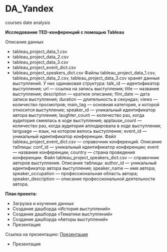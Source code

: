# DA_Yandex
courses date analysis

**Исследование TED-конференций с помощью Tableau**

Описание данных
- tableau_project_data_1.csv
- tableau_project_data_2.csv
- tableau_project_data_3.csv
- tableau_project_event_dict.csv
- tableau_project_speakers_dict.csv
Файлы tableau_project_data_1.csv, tableau_project_data_2.csv, tableau_project_data_3.csv хранят данные выступлений. У них одинаковая структура:
talk_id — идентификатор выступления;
url — ссылка на запись выступления;
title — название выступления;
description — краткое описание;
film_date — дата записи выступления;
duration — длительность в секундах;
views — количество просмотров;
main_tag — основная категория, к которой относится выступление;
speaker_id — уникальный идентификатор автора выступления;
laughter_count — количество раз, когда аудитория смеялась в ходе выступления;
applause_count — количество раз, когда аудитория аплодировала в ходе выступления;
language — язык, на котором велось выступление;
event_id — уникальный идентификатор конференции.
Файл tableau_project_event_dict.csv — справочник конференций. Описание таблицы:
conf_id — уникальный идентификатор конференции;
event — название конференции;
country — страна проведения конференции.
Файл tableau_project_speakers_dict.csv — справочник авторов выступления. Описание таблицы:
author_id — уникальный идентификатор автора выступления;
speaker_name — имя автора;
speaker_occupation — профессиональная область автора;
speaker_description — описание профессиональной деятельности автора.

**План проекта:**

- Загрузка и изучение данных
- Создание дашборда «История выступлений»
- Создание дашборда «Тематики выступлений»
- Создание дашборда «Авторы выступлений»
- Презентация

Ссылка на презентацию: [Презентация](https://public.tableau.com/app/profile/rassvetalova.elena/viz/TED-_17019455954640/Story1?publish=yes "Презентация")
- Презентация
